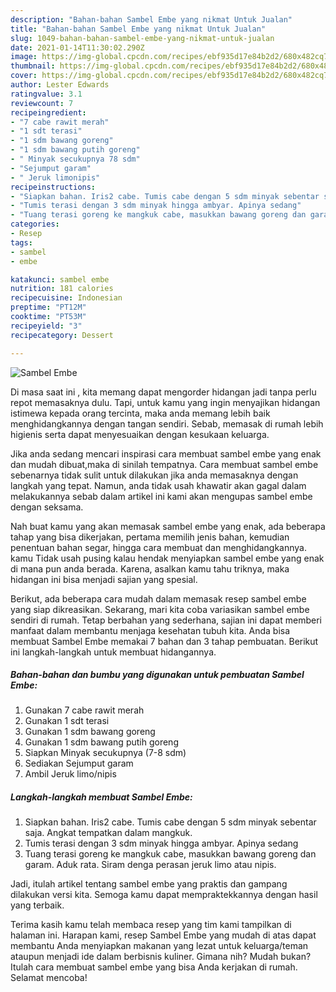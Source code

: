 ```yaml
---
description: "Bahan-bahan Sambel Embe yang nikmat Untuk Jualan"
title: "Bahan-bahan Sambel Embe yang nikmat Untuk Jualan"
slug: 1049-bahan-bahan-sambel-embe-yang-nikmat-untuk-jualan
date: 2021-01-14T11:30:02.290Z
image: https://img-global.cpcdn.com/recipes/ebf935d17e84b2d2/680x482cq70/sambel-embe-foto-resep-utama.jpg
thumbnail: https://img-global.cpcdn.com/recipes/ebf935d17e84b2d2/680x482cq70/sambel-embe-foto-resep-utama.jpg
cover: https://img-global.cpcdn.com/recipes/ebf935d17e84b2d2/680x482cq70/sambel-embe-foto-resep-utama.jpg
author: Lester Edwards
ratingvalue: 3.1
reviewcount: 7
recipeingredient:
- "7 cabe rawit merah"
- "1 sdt terasi"
- "1 sdm bawang goreng"
- "1 sdm bawang putih goreng"
- " Minyak secukupnya 78 sdm"
- "Sejumput garam"
- " Jeruk limonipis"
recipeinstructions:
- "Siapkan bahan. Iris2 cabe. Tumis cabe dengan 5 sdm minyak sebentar saja. Angkat tempatkan dalam mangkuk."
- "Tumis terasi dengan 3 sdm minyak hingga ambyar. Apinya sedang"
- "Tuang terasi goreng ke mangkuk cabe, masukkan bawang goreng dan garam. Aduk rata. Siram denga perasan jeruk limo atau nipis."
categories:
- Resep
tags:
- sambel
- embe

katakunci: sambel embe 
nutrition: 181 calories
recipecuisine: Indonesian
preptime: "PT12M"
cooktime: "PT53M"
recipeyield: "3"
recipecategory: Dessert

---
```



![Sambel Embe](https://img-global.cpcdn.com/recipes/ebf935d17e84b2d2/680x482cq70/sambel-embe-foto-resep-utama.jpg)

Di masa  saat ini , kita memang dapat mengorder hidangan jadi tanpa perlu repot memasaknya dulu. Tapi, untuk kamu yang ingin menyajikan hidangan istimewa kepada orang tercinta, maka anda memang lebih baik menghidangkannya dengan tangan sendiri. Sebab, memasak di rumah lebih higienis serta dapat menyesuaikan dengan kesukaan keluarga.

Jika anda sedang mencari inspirasi cara membuat sambel embe yang enak dan mudah dibuat,maka di sinilah tempatnya. Cara membuat sambel embe  sebenarnya tidak sulit untuk dilakukan jika anda memasaknya dengan langkah yang tepat. Namun, anda tidak usah khawatir akan gagal dalam melakukannya 
sebab dalam artikel ini kami akan mengupas sambel embe dengan seksama.  



Nah buat kamu yang akan memasak sambel embe yang enak, ada beberapa tahap yang bisa dikerjakan, pertama memilih jenis bahan, kemudian penentuan bahan segar, hingga cara membuat dan menghidangkannya. kamu Tidak usah pusing kalau hendak menyiapkan sambel embe yang enak di mana pun anda berada. Karena, asalkan kamu  tahu triknya, maka hidangan ini bisa menjadi sajian yang spesial.

Berikut, ada beberapa cara mudah dalam memasak resep sambel embe yang siap dikreasikan. Sekarang, mari kita coba variasikan sambel embe sendiri di rumah. Tetap berbahan yang sederhana, sajian ini dapat memberi manfaat dalam membantu menjaga kesehatan tubuh kita. Anda bisa membuat Sambel Embe memakai 7 bahan dan 3 tahap pembuatan. Berikut ini langkah-langkah untuk membuat hidangannya.

<!--inarticleads1-->

##### Bahan-bahan dan bumbu yang digunakan untuk pembuatan Sambel Embe:

1. Gunakan 7 cabe rawit merah
1. Gunakan 1 sdt terasi
1. Gunakan 1 sdm bawang goreng
1. Gunakan 1 sdm bawang putih goreng
1. Siapkan  Minyak secukupnya (7-8 sdm)
1. Sediakan Sejumput garam
1. Ambil  Jeruk limo/nipis




<!--inarticleads2-->

##### Langkah-langkah membuat Sambel Embe:

1. Siapkan bahan. Iris2 cabe. Tumis cabe dengan 5 sdm minyak sebentar saja. Angkat tempatkan dalam mangkuk.
1. Tumis terasi dengan 3 sdm minyak hingga ambyar. Apinya sedang
1. Tuang terasi goreng ke mangkuk cabe, masukkan bawang goreng dan garam. Aduk rata. Siram denga perasan jeruk limo atau nipis.




Jadi, itulah artikel tentang  sambel embe  yang praktis dan gampang dilakukan versi kita. Semoga kamu dapat mempraktekkannya dengan hasil yang terbaik. 

Terima kasih kamu telah membaca resep yang tim kami tampilkan di halaman ini. Harapan kami, resep  Sambel Embe yang mudah di atas dapat membantu Anda menyiapkan makanan yang lezat untuk keluarga/teman ataupun menjadi ide dalam berbisnis kuliner. Gimana nih? Mudah bukan? Itulah cara membuat sambel embe yang bisa Anda kerjakan di rumah. Selamat mencoba!

